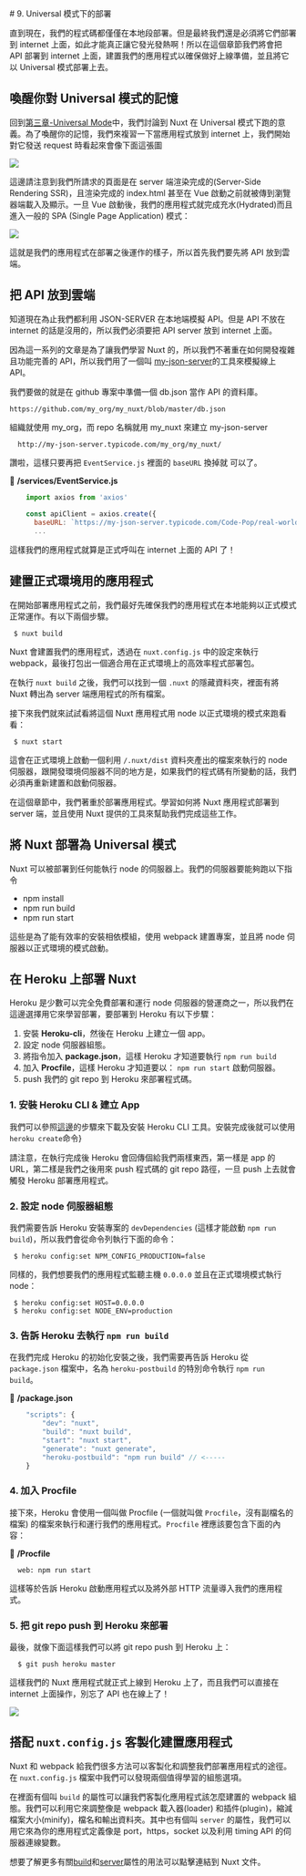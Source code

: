 <link rel="stylesheet" href="assets/style.css" type="text/css" />
# 9. Universal 模式下的部署

直到現在，我們的程式碼都僅僅在本地段部署。但是最終我們還是必須將它們部署到 internet 上面，如此才能真正讓它發光發熱啊！所以在這個章節我們將會把 API 部署到 internet 上面，建置我們的應用程式以確保做好上線準備，並且將它以 Universal 模式部署上去。

## 喚醒你對 Universal 模式的記憶

回到[第三章-Universal Mode](3.-universal-mode.md)中，我們討論到 Nuxt 在 Universal 模式下跑的意義。為了喚醒你的記憶，我們來複習一下當應用程式放到 internet 上，我們開始對它發送 request 時看起來會像下面這張圖

![](assets/Ch09/01.jpg)

這邊請注意到我們所請求的頁面是在 server 端渲染完成的(Server-Side Rendering SSR)，且渲染完成的 index.html 甚至在 Vue 啟動之前就被傳到瀏覽器端載入及顯示。一旦 Vue 啟動後，我們的應用程式就完成充水(Hydrated)而且進入一般的 SPA (Single Page Application) 模式：

![](assets/Ch09/02.jpg)

這就是我們的應用程式在部署之後運作的樣子，所以首先我們要先將 API 放到雲端。

## 把 API 放到雲端

知道現在為止我們都利用 JSON-SERVER 在本地端模擬 API。但是 API 不放在 internet 的話是沒用的，所以我們必須要把 API server 放到 internet 上面。

因為這一系列的文章是為了讓我們學習 Nuxt 的，所以我們不著重在如何開發複雜且功能完善的 API，所以我們用了一個叫 [my-json-server](https://my-json-server.typicode.com/)的工具來模擬線上 API。

我們要做的就是在 github 專案中準備一個 db.json 當作 API 的資料庫。

```shell
https://github.com/my_org/my_nuxt/blob/master/db.json
```

組織就使用 my_org，而 repo 名稱就用 my_nuxt 來建立 my-json-server

```shell
  http://my-json-server.typicode.com/my_org/my_nuxt/
```

讚啦，這樣只要再把 `EventService.js` 裡面的 `baseURL` 換掉就 可以了。

📃 **/services/EventService.js**

```javascript
    import axios from 'axios'
    
    const apiClient = axios.create({
      baseURL: `https://my-json-server.typicode.com/Code-Pop/real-world-nuxt`, // <---
      ...
```

這樣我們的應用程式就算是正式呼叫在 internet 上面的 API 了！

## 建置正式環境用的應用程式

在開始部署應用程式之前，我們最好先確保我們的應用程式在本地能夠以正式模式正常運作。有以下兩個步驟。

```shell
 $ nuxt build
```

Nuxt 會建置我們的應用程式，透過在 `nuxt.config.js` 中的設定來執行 webpack，最後打包出一個適合用在正式環境上的高效率程式部署包。

在執行 `nuxt build` 之後，我們可以找到一個 `.nuxt` 的隱藏資料夾，裡面有將 Nuxt 轉出為 server 端應用程式的所有檔案。

接下來我們就來試試看將這個 Nuxt 應用程式用 node 以正式環境的模式來跑看看：

```shell
 $ nuxt start
```

這會在正式環境上啟動一個利用 `/.nuxt/dist` 資料夾產出的檔案來執行的 node 伺服器，跟開發環境伺服器不同的地方是，如果我們的程式碼有所變動的話，我們必須再重新建置和啟動伺服器。

在這個章節中，我們著重於部署應用程式。學習如何將 Nuxt 應用程式部署到 server 端，並且使用 Nuxt 提供的工具來幫助我們完成這些工作。

## 將 Nuxt 部署為 Universal 模式

Nuxt 可以被部署到任何能執行 node 的伺服器上。我們的伺服器要能夠跑以下指令

- npm install
- npm run build
- npm run start

這些是為了能有效率的安裝相依模組，使用 webpack 建置專案，並且將 node 伺服器以正式環境的模式啟動。

## 在 Heroku 上部署 Nuxt

Heroku 是少數可以完全免費部署和運行 node 伺服器的營運商之一，所以我們在這邊選擇用它來學習部署，要部署到 Heroku 有以下步驟：

1. 安裝 **Heroku-cli**，然後在 Heroku 上建立一個 app。
2. 設定 node 伺服器組態。
3. 將指令加入 **package.json**，這樣 Heroku 才知道要執行 `npm run build`
4. 加入 **Procfile**，這樣 Heroku 才知道要以： `npm run start` 啟動伺服器。
5. push 我們的 git repo 到 Heroku 來部署程式碼。

### 1. 安裝 Heroku CLI & 建立 App

我們可以參照[這邊](https://devcenter.heroku.com/articles/heroku-cli#download-and-install)的步驟來下載及安裝 Heroku CLI 工具。安裝完成後就可以使用 `heroku create`命令}

請注意，在執行完成後 Heroku 會回傳個給我們兩樣東西，第一樣是 app 的 URL，第二樣是我們之後用來 push 程式碼的 git repo 路徑，一旦 push 上去就會觸發 Heroku 部署應用程式。

### 2. 設定 node 伺服器組態

我們需要告訴 Heroku 安裝專案的 `devDependencies` (這樣才能啟動 `npm run build`)，所以我們會從命令列執行下面的命令：

```shell
 $ heroku config:set NPM_CONFIG_PRODUCTION=false
```

同樣的，我們想要我們的應用程式監聽主機 `0.0.0.0` 並且在正式環境模式執行 node：

```shell
 $ heroku config:set HOST=0.0.0.0
 $ heroku config:set NODE_ENV=production
```

### 3. 告訴 Heroku 去執行 `npm run build`

在我們完成 Heroku 的初始化安裝之後，我們需要再告訴 Heroku 從 `package.json` 檔案中，名為 `heroku-postbuild` 的特別命令執行 `npm run build`。

📃 **/package.json**

```javascript
    "scripts": {
        "dev": "nuxt",
        "build": "nuxt build",
        "start": "nuxt start",
        "generate": "nuxt generate",
        "heroku-postbuild": "npm run build" // <-----
    }
```

### 4. 加入 Procfile

接下來，Heroku 會使用一個叫做 Procfile (一個就叫做 `Procfile`，沒有副檔名的檔案) 的檔案來執行和運行我們的應用程式。`Procfile` 裡應該要包含下面的內容：

📃 **/Procfile**

```Procfile
  web: npm run start
```

這樣等於告訴 Heroku 啟動應用程式以及將外部 HTTP 流量導入我們的應用程式。

### 5. 把 git repo push 到 Heroku 來部署

最後，就像下面這樣我們可以將 git repo push 到 Heroku 上：

```shell
  $ git push heroku master
```

這樣我們的 Nuxt 應用程式就正式上線到 Heroku 上了，而且我們可以直接在 internet 上面操作，別忘了 API 也在線上了！

![](assets/Ch09/03.gif)

## 搭配 `nuxt.config.js` 客製化建置應用程式

Nuxt 和 webpack 給我們很多方法可以客製化和調整我們部署應用程式的途徑。在 `nuxt.config.js` 檔案中我們可以發現兩個值得學習的組態選項。

在裡面有個叫 `build` 的屬性可以讓我們客製化應用程式該怎麼建置的 webpack 組態。我們可以利用它來調整像是 webpack 載入器(loader) 和插件(plugin)，縮減檔案大小(minify)，檔名和輸出資料夾。其中也有個叫 `server` 的屬性，我們可以用它來為你的應用程式定義像是 port，https，socket 以及利用 timing API 的伺服器連線變數。

想要了解更多有關[build](https://nuxtjs.org/api/configuration-build/)和[server](https://nuxtjs.org/api/configuration-server#the-server-property)屬性的用法可以點擊連結到 Nuxt 文件。